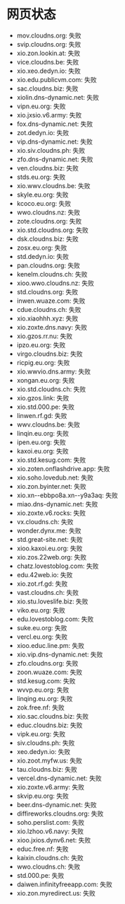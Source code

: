 # 网页状态
- mov.cloudns.org: 失败
- svip.cloudns.org: 失败
- xio.zon.lookin.at: 失败
- vice.cloudns.be: 失败
- xio.xeo.dedyn.io: 失败
- xio.edu.publicvm.com: 失败
- sac.cloudns.biz: 失败
- xiolin.dns-dynamic.net: 失败
- vipn.eu.org: 失败
- xio.jxsio.v6.army: 失败
- fox.dns-dynamic.net: 失败
- zot.dedyn.io: 失败
- vip.dns-dynamic.net: 失败
- xio.siv.cloudns.ph: 失败
- zfo.dns-dynamic.net: 失败
- ven.cloudns.biz: 失败
- stds.eu.org: 失败
- xio.wwv.cloudns.be: 失败
- skyle.eu.org: 失败
- kcoco.eu.org: 失败
- wwo.cloudns.nz: 失败
- zote.cloudns.org: 失败
- xio.std.cloudns.org: 失败
- dsk.cloudns.biz: 失败
- zosx.eu.org: 失败
- std.dedyn.io: 失败
- pan.cloudns.org: 失败
- kenelm.cloudns.ch: 失败
- xioo.wwo.cloudns.nz: 失败
- std.cloudns.org: 失败
- inwen.wuaze.com: 失败
- cdue.cloudns.ch: 失败
- xio.xiaohhh.xyz: 失败
- xio.zoxte.dns.navy: 失败
- xio.gzos.rr.nu: 失败
- ipzo.eu.org: 失败
- virgo.cloudns.biz: 失败
- ricpig.eu.org: 失败
- xio.wwvio.dns.army: 失败
- xongan.eu.org: 失败
- xio.std.cloudns.ch: 失败
- xio.gzos.link: 失败
- xio.std.000.pe: 失败
- linwen.rf.gd: 失败
- wwv.cloudns.be: 失败
- linqin.eu.org: 失败
- ipen.eu.org: 失败
- kaxoi.eu.org: 失败
- xio.std.kesug.com: 失败
- xio.zoten.onflashdrive.app: 失败
- xio.soho.lovedub.net: 失败
- xio.zon.byinter.net: 失败
- xio.xn--ebbpo8a.xn--y9a3aq: 失败
- miao.dns-dynamic.net: 失败
- xio.zoxte.v6.rocks: 失败
- vx.cloudns.ch: 失败
- wonder.dynx.me: 失败
- std.great-site.net: 失败
- xioo.kaxoi.eu.org: 失败
- xio.zos.22web.org: 失败
- chatz.lovestoblog.com: 失败
- edu.42web.io: 失败
- xio.zot.rf.gd: 失败
- vast.cloudns.ch: 失败
- xio.stu.loveslife.biz: 失败
- viko.eu.org: 失败
- edu.lovestoblog.com: 失败
- suke.eu.org: 失败
- vercl.eu.org: 失败
- xioo.educ.line.pm: 失败
- xio.vip.dns-dynamic.net: 失败
- zfo.cloudns.org: 失败
- zoon.wuaze.com: 失败
- std.kesug.com: 失败
- wvvp.eu.org: 失败
- linqing.eu.org: 失败
- zok.free.nf: 失败
- xio.sac.cloudns.biz: 失败
- educ.cloudns.biz: 失败
- vipk.eu.org: 失败
- siv.cloudns.ph: 失败
- xeo.dedyn.io: 失败
- xio.zoot.myfw.us: 失败
- tau.cloudns.biz: 失败
- vercel.dns-dynamic.net: 失败
- xio.zoxte.v6.army: 失败
- skvip.eu.org: 失败
- beer.dns-dynamic.net: 失败
- diffireworks.cloudns.org: 失败
- soho.perslist.com: 失败
- xio.lzhoo.v6.navy: 失败
- xioo.jxios.dynv6.net: 失败
- educ.free.nf: 失败
- kaixin.cloudns.ch: 失败
- wwo.cloudns.ch: 失败
- std.000.pe: 失败
- daiwen.infinityfreeapp.com: 失败
- xio.zon.myredirect.us: 失败
